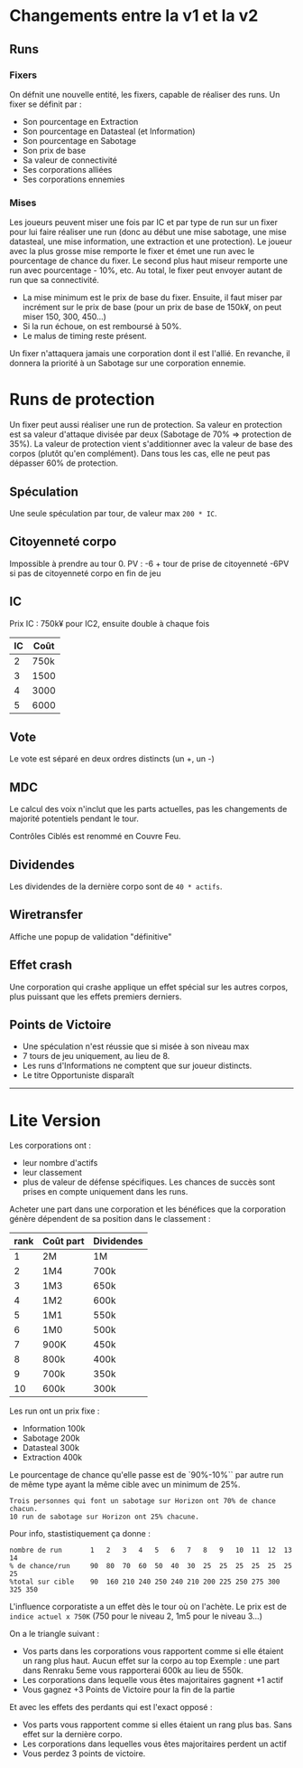 # Changements entre la v1 et la v2

## Runs
### Fixers
On défnit une nouvelle entité, les fixers, capable de réaliser des runs.
Un fixer se définit par :

* Son pourcentage en Extraction
* Son pourcentage en Datasteal (et Information)
* Son pourcentage en Sabotage
* Son prix de base
* Sa valeur de connectivité
* Ses corporations alliées
* Ses corporations ennemies

### Mises
Les joueurs peuvent miser une fois par IC et par type de run sur un fixer pour lui faire réaliser une run (donc au début une mise sabotage, une mise datasteal, une mise information, une extraction et une protection). Le joueur avec la plus grosse mise remporte le fixer et émet une run avec le pourcentage de chance du fixer. Le second plus haut miseur remporte une run avec pourcentage - 10%, etc. Au total, le fixer peut envoyer autant de run que sa connectivité.

* La mise minimum est le prix de base du fixer. Ensuite, il faut miser par incrément sur le prix de base (pour un prix de base de 150k¥, on peut miser 150, 300, 450...)
* Si la run échoue, on est remboursé à 50%.
* Le malus de timing reste présent.

Un fixer n'attaquera jamais une corporation dont il est l'allié.
En revanche, il donnera la priorité à un Sabotage sur une corporation ennemie.

# Runs de protection
Un fixer peut aussi réaliser une run de protection. Sa valeur en protection est sa valeur d'attaque divisée par deux (Sabotage de 70% => protection de 35%).
La valeur de protection vient s'additionner avec la valeur de base des corpos (plutôt qu'en complément). Dans tous les cas, elle ne peut pas dépasser 60% de protection.

## Spéculation
Une seule spéculation par tour, de valeur max `200 * IC`.

## Citoyenneté corpo
Impossible à prendre au tour 0.
PV : -6 + tour de prise de citoyenneté
-6PV si pas de citoyenneté corpo en fin de jeu

## IC
Prix IC : 750k¥ pour IC2, ensuite double à chaque fois

| IC | Coût       |
|----|------------|
| 2  |  750k      |
| 3  |  1500      |
| 4  |  3000      |
| 5  |  6000      |


## Vote
Le vote est séparé en deux ordres distincts (un +, un -)

## MDC
Le calcul des voix n'inclut que les parts actuelles, pas les changements de majorité potentiels pendant le tour.

Contrôles Ciblés est renommé en Couvre Feu.

## Dividendes
Les dividendes de la dernière corpo sont de `40 * actifs`.

## Wiretransfer
Affiche une popup de validation "définitive"

## Effet crash
Une corporation qui crashe applique un effet spécial sur les autres corpos, plus puissant que les effets premiers derniers.

## Points de Victoire

* Une spéculation n'est réussie que si misée à son niveau max
* 7 tours de jeu uniquement, au lieu de 8.
* Les runs d'Informations ne comptent que sur joueur distincts.
* Le titre Opportuniste disparaît


-----
# Lite Version
Les corporations ont :
* leur nombre d'actifs
* leur classement
* plus de valeur de défense spécifiques. Les chances de succès sont prises en compte uniquement dans les runs.

Acheter une part dans une corporation et les bénéfices que la corporation génère dépendent de sa position dans le classement :

|rank| Coût part| Dividendes |
|----|---------|--------|
| 1  |   2M    |  1M    |
| 2  |   1M4   |  700k  |
| 3  |   1M3   |  650k  |
| 4  |   1M2   |  600k  |
| 5  |   1M1   |  550k  |
| 6  |   1M0   |  500k  |
| 7  |   900K  |  450k  |
| 8  |   800k  |  400k  |
| 9  |   700k  |  350k  |
| 10 |   600k  |  300k  |

Les run ont un prix fixe :

* Information 100k
* Sabotage    200k
* Datasteal   300k
* Extraction  400k

Le pourcentage de chance qu'elle passe est de `90%-10%`` par autre run de même type ayant la même cible avec un minimum de 25%. 

    Trois personnes qui font un sabotage sur Horizon ont 70% de chance chacun.
    10 run de sabotage sur Horizon ont 25% chacune.

Pour info, stastistiquement ça donne :

    nombre de run       1   2   3   4   5   6   7   8   9   10  11  12  13  14
    % de chance/run     90  80  70  60  50  40  30  25  25  25  25  25  25  25
    %total sur cible    90  160 210 240 250 240 210 200 225 250 275 300 325 350

L'influence corporatiste a un effet dès le tour où on l'achète. Le prix est de `indice actuel x 750K` (750 pour le niveau 2, 1m5 pour le niveau 3...)

On a le triangle suivant :

* Vos parts dans les corporations vous rapportent comme si elle étaient un rang plus haut. Aucun effet sur la corpo au top Exemple : une part dans Renraku 5eme vous rapporterai 600k au lieu de 550k.
* Les corporations dans lequelle vous êtes majoritaires gagnent +1 actif
* Vous gagnez +3 Points de Victoire pour la fin de la partie

Et avec les effets des perdants qui est l'exact opposé :

* Vos parts vous rapportent comme si elles étaient un rang plus bas. Sans effet sur la dernière corpo. 
* Les corporations dans lequelles vous êtes majoritaires perdent un actif
* Vous perdez 3 points de victoire.
